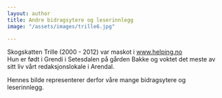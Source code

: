 ```yaml
---
layout: author
title: Andre bidragsytere og leserinnlegg
image: "/assets/images/trille6.jpg"

---
```

Skogskatten Trille (2000 - 2012) var maskot i www.helping.no  
Hun er født i Grendi i Setesdalen på gården Bakke og voktet det meste av sitt liv vårt redaksjonslokale i Arendal.

Hennes bilde representerer derfor våre mange bidragsytere og leserinnlegg.